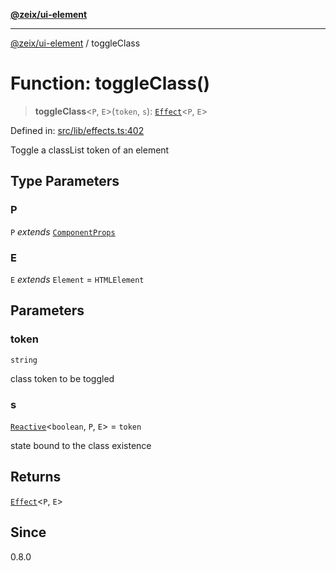 [**@zeix/ui-element**](../README.md)

***

[@zeix/ui-element](../globals.md) / toggleClass

# Function: toggleClass()

> **toggleClass**\<`P`, `E`\>(`token`, `s`): [`Effect`](../type-aliases/Effect.md)\<`P`, `E`\>

Defined in: [src/lib/effects.ts:402](https://github.com/zeixcom/ui-element/blob/1b1fdfb1fc30e6d828e5489798acad1c8a45a5b4/src/lib/effects.ts#L402)

Toggle a classList token of an element

## Type Parameters

### P

`P` *extends* [`ComponentProps`](../type-aliases/ComponentProps.md)

### E

`E` *extends* `Element` = `HTMLElement`

## Parameters

### token

`string`

class token to be toggled

### s

[`Reactive`](../type-aliases/Reactive.md)\<`boolean`, `P`, `E`\> = `token`

state bound to the class existence

## Returns

[`Effect`](../type-aliases/Effect.md)\<`P`, `E`\>

## Since

0.8.0
